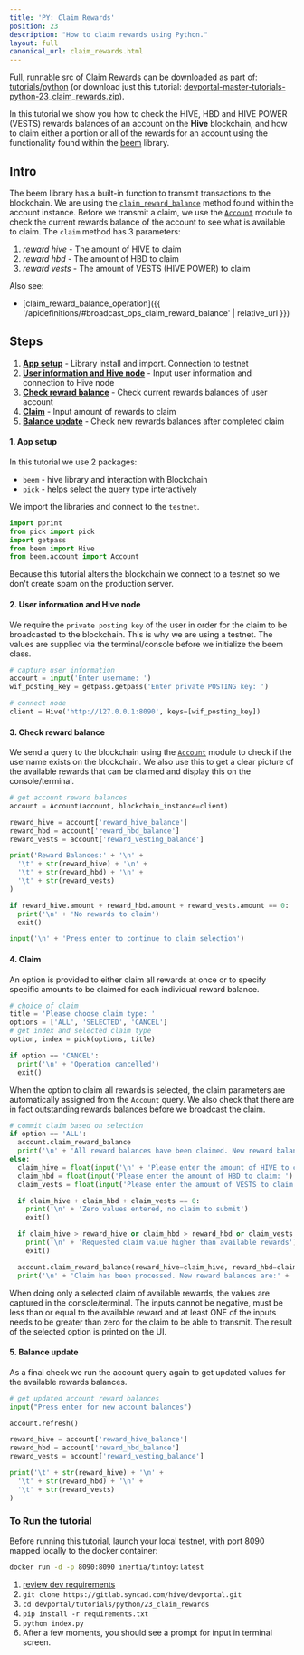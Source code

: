 ```yaml
---
title: 'PY: Claim Rewards'
position: 23
description: "How to claim rewards using Python."
layout: full
canonical_url: claim_rewards.html
---
```

Full, runnable src of [Claim Rewards](https://gitlab.syncad.com/hive/devportal/-/tree/master/tutorials/python/23_claim_rewards) can be downloaded as part of: [tutorials/python](https://gitlab.syncad.com/hive/devportal/-/tree/master/tutorials/python) (or download just this tutorial: [devportal-master-tutorials-python-23_claim_rewards.zip](https://gitlab.syncad.com/hive/devportal/-/archive/master/devportal-master.zip?path=tutorials/python/23_claim_rewards)).

In this tutorial we show you how to check the HIVE, HBD and HIVE POWER (VESTS) rewards balances of an account on the **Hive** blockchain, and how to claim either a portion or all of the rewards for an account using the functionality found within the [beem](https://github.com/holgern/beem) library.

## Intro

The beem library has a built-in function to transmit transactions to the blockchain.  We are using the [`claim_reward_balance`](https://beem.readthedocs.io/en/latest/beem.account.html#beem.account.Account.claim_reward_balance) method found within the account instance.  Before we transmit a claim, we use the [`Account`](https://beem.readthedocs.io/en/latest/beem.account.html) module to check the current rewards balance of the account to see what is available to claim.  The `claim` method has 3 parameters:

1.  _reward hive_ - The amount of HIVE to claim
1.  _reward hbd_ - The amount of HBD to claim
1.  _reward vests_ - The amount of VESTS (HIVE POWER) to claim

Also see:
* [claim_reward_balance_operation]({{ '/apidefinitions/#broadcast_ops_claim_reward_balance' | relative_url }})

## Steps

1.  [**App setup**](#setup) - Library install and import. Connection to testnet
1.  [**User information and Hive node**](#userinfo) - Input user information and connection to Hive node
1.  [**Check reward balance**](#balance) - Check current rewards balances of user account
1.  [**Claim**](#broadcast) - Input amount of rewards to claim
1.  [**Balance update**](#update) - Check new rewards balances after completed claim

#### 1. App setup <a name="setup"></a>

In this tutorial we use 2 packages:

- `beem` - hive library and interaction with Blockchain
- `pick` - helps select the query type interactively

We import the libraries and connect to the `testnet`.

```python
import pprint
from pick import pick
import getpass
from beem import Hive
from beem.account import Account
```

Because this tutorial alters the blockchain we connect to a testnet so we don't create spam on the production server.

#### 2. User information and Hive node <a name="userinfo"></a>

We require the `private posting key` of the user in order for the claim to be broadcasted to the blockchain.  This is why we are using a testnet.  The values are supplied via the terminal/console before we initialize the beem class.

```python
# capture user information
account = input('Enter username: ')
wif_posting_key = getpass.getpass('Enter private POSTING key: ')

# connect node
client = Hive('http://127.0.0.1:8090', keys=[wif_posting_key])
```

#### 3. Check reward balance <a name="balance"></a>

We send a query to the blockchain using the [`Account`](https://beem.readthedocs.io/en/latest/beem.account.html) module to check if the username exists on the blockchain.  We also use this to get a clear picture of the available rewards that can be claimed and display this on the console/terminal.

```python
# get account reward balances
account = Account(account, blockchain_instance=client)

reward_hive = account['reward_hive_balance']
reward_hbd = account['reward_hbd_balance']
reward_vests = account['reward_vesting_balance']

print('Reward Balances:' + '\n' +
  '\t' + str(reward_hive) + '\n' +
  '\t' + str(reward_hbd) + '\n' +
  '\t' + str(reward_vests)
)

if reward_hive.amount + reward_hbd.amount + reward_vests.amount == 0:
  print('\n' + 'No rewards to claim')
  exit()

input('\n' + 'Press enter to continue to claim selection')
```

#### 4. Claim<a name="broadcast"></a>

An option is provided to either claim all rewards at once or to specify specific amounts to be claimed for each individual reward balance.

```python
# choice of claim
title = 'Please choose claim type: '
options = ['ALL', 'SELECTED', 'CANCEL']
# get index and selected claim type
option, index = pick(options, title)

if option == 'CANCEL':
  print('\n' + 'Operation cancelled')
  exit()
```

When the option to claim all rewards is selected, the claim parameters are automatically assigned from the `Account` query.  We also check that there are in fact outstanding rewards balances before we broadcast the claim.

```python
# commit claim based on selection
if option == 'ALL':
  account.claim_reward_balance
  print('\n' + 'All reward balances have been claimed. New reward balances are:' + '\n')
else:
  claim_hive = float(input('\n' + 'Please enter the amount of HIVE to claim: ') or '0')
  claim_hbd = float(input('Please enter the amount of HBD to claim: ') or '0')
  claim_vests = float(input('Please enter the amount of VESTS to claim: ') or '0')

  if claim_hive + claim_hbd + claim_vests == 0:
    print('\n' + 'Zero values entered, no claim to submit')
    exit()

  if claim_hive > reward_hive or claim_hbd > reward_hbd or claim_vests > reward_vests:
    print('\n' + 'Requested claim value higher than available rewards')
    exit()

  account.claim_reward_balance(reward_hive=claim_hive, reward_hbd=claim_hbd, reward_vests=claim_vests)
  print('\n' + 'Claim has been processed. New reward balances are:' + '\n')
```

When doing only a selected claim of available rewards, the values are captured in the console/terminal.  The inputs cannot be negative, must be less than or equal to the available reward and at least ONE of the inputs needs to be greater than zero for the claim to be able to transmit.  The result of the selected option is printed on the UI.

#### 5. Balance update <a name="update"></a>

As a final check we run the account query again to get updated values for the available rewards balances.

```python
# get updated account reward balances
input("Press enter for new account balances")

account.refresh()

reward_hive = account['reward_hive_balance']
reward_hbd = account['reward_hbd_balance']
reward_vests = account['reward_vesting_balance']

print('\t' + str(reward_hive) + '\n' +
  '\t' + str(reward_hbd) + '\n' +
  '\t' + str(reward_vests)
)
```

### To Run the tutorial

Before running this tutorial, launch your local testnet, with port 8090 mapped locally to the docker container:

```bash
docker run -d -p 8090:8090 inertia/tintoy:latest
```

1. [review dev requirements](getting_started.html)
1. `git clone https://gitlab.syncad.com/hive/devportal.git`
1. `cd devportal/tutorials/python/23_claim_rewards`
1. `pip install -r requirements.txt`
1. `python index.py`
1. After a few moments, you should see a prompt for input in terminal screen.
